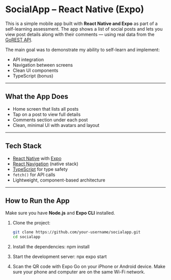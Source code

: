 # SocialApp – React Native (Expo)

This is a simple mobile app built with **React Native and Expo** as part of a self-learning assessment. The app shows a list of social posts and lets you view post details along with their comments — using real data from the [GoREST API](https://gorest.co.in/).

The main goal was to demonstrate my ability to self-learn and implement:
- API integration
- Navigation between screens
- Clean UI components
- TypeScript (bonus)

---

## What the App Does

- Home screen that lists all posts
- Tap on a post to view full details
- Comments section under each post
- Clean, minimal UI with avatars and layout


---

## Tech Stack

- [React Native](https://reactnative.dev/) with [Expo](https://expo.dev/)
- [React Navigation](https://reactnavigation.org/) (native stack)
- [TypeScript](https://www.typescriptlang.org/) for type safety
- `fetch()` for API calls
- Lightweight, component-based architecture

---

## How to Run the App

Make sure you have **Node.js** and **Expo CLI** installed.

1. Clone the project:
   ```bash
   git clone https://github.com/your-username/socialapp.git
   cd socialapp

2. Install the dependencies:
    npm install

3. Start the development server:
    npx expo start

4. Scan the QR code with Expo Go on your iPhone or Android device.
Make sure your phone and computer are on the same Wi-Fi network.

